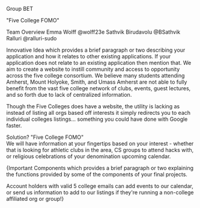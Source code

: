 Group BET

"Five College FOMO"

Team Overview
Emma Wolff @wolff23e
Sathvik Birudavolu @BSathvik
Ralluri @ralluri-sudo


Innovative Idea
 which provides a brief paragraph or two describing your application and how it relates to other existing applications. If your application does not relate to an existing application then mention that. 
 We aim to create a website to instill community and access to opportunity across the five college consortium. We believe many students attending Amherst, Mount Holyoke, Smith, and Umass Amherst are not able to fully benefit from the vast five college network of clubs, events, guest lectures, and so forth due to lack of centralized information.
 
Though the Five Colleges does have a website, the utility is lacking as instead of listing all orgs based off interests it simply redirects you to each individual colleges listings... something you could have done with Google faster. 

Solution?  "Five College FOMO"  
We will have information at your fingertips based on your interest - whether that is looking for athletic clubs in the area, CS groups to attend hacks with, or religious celebrations of your denomination upcoming calendar.

{Important Components 
which provides a brief paragraph or two explaining the functions provided by some of the components of your final projects.

Account holders with valid 5 college emails can add events to our calendar, or send us information to add to our listings if they're running a non-college affiliated org or group!}

